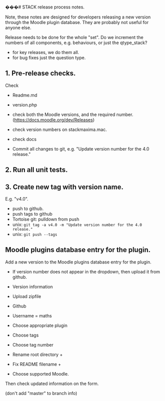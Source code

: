 ���# STACK release process notes.

Note, these notes are designed for developers releasing a new version through the Moodle plugin database.  They are probably not useful for anyone else.

Release needs to be done for the whole "set".  Do we increment the numbers of all components, e.g. behaviours, or just the qtype_stack?

* for key releases, we do them all.
* for bug fixes just the question type.


## 1. Pre-release checks.

Check 

* Readme.md
* version.php
 * check both the Moodle versions, and the required number. (https://docs.moodle.org/dev/Releases)
* check version numbers on stackmaxima.mac.
* check docs

* Commit all changes to git, e.g. "Update version number for the 4.0 release."

## 2. Run all unit tests.

## 3. Create new tag with version name.

E.g. "v4.0".

* push to github.
* push tags to github 
 * Tortoise git: pulldown from push
 * unix: `git tag -a v4.0 -m "Update version number for the 4.0 release."`
 * unix: `git push --tags`

## Moodle plugins database entry for the plugin.

Add a new version to the Moodle plugins database entry for the plugin.

* If version number does not appear in the dropdown, then upload it from github.
 
* Version information
* Upload zipfile
* Github
* Username = maths
* Choose appropriate plugin
* Choose tags
* Choose tag number
* Rename root directory +
* Fix README filename +
* Choose supported Moodle.

Then check updated information on the form.

(don't add "master" to branch info)
